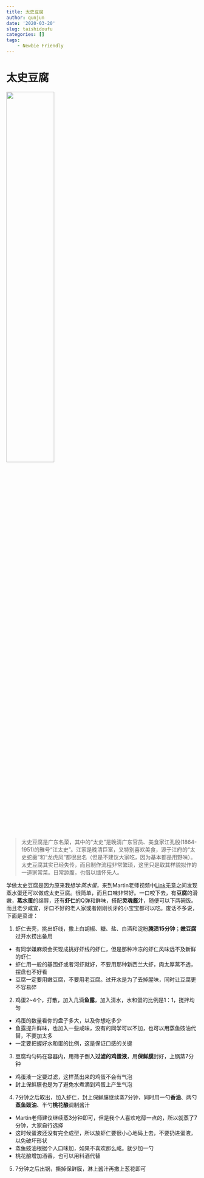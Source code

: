 ```yaml
---
title: 太史豆腐
author: qunjun
date: '2020-03-20'
slug: taishidoufu
categories: []
tags:
    - Newbie Friendly
---
```


# 太史豆腐

<img src="/post/2020-03-20-taishidoufu_files/taishidoufu.jpg" alt="" width="50%" height="50%"/>

> 太史豆腐是广东名菜，其中的“太史”是晚清广东官员、美食家江孔殷(1864-1951)的雅号“江太史”。江家是晚清巨富，又特别喜欢美食，源于江府的“太史蛇羹”和“龙虎凤”都很出名（但是不建议大家吃，因为基本都是用野味）。太史豆腐其实已经失传，而且制作流程非常繁琐，这里只是取其样貌拟作的一道家常菜。日常舔腹，也借以缅怀先人。

学做太史豆腐是因为原来我想学*蒸水蛋*，来到Martin老师视频中[Link](https://www.bilibili.com/video/av75023587)无意之间发现蒸水蛋还可以做成太史豆腐。很简单，而且口味非常好。一口咬下去，有**豆腐**的滑嫩，**蒸水蛋**的绵醇，还有**虾仁**的Q弹和鲜味，搭配**灵魂酱汁**，随便可以下两碗饭。而且老少咸宜，牙口不好的老人家或者刚刚长牙的小宝宝都可以吃。废话不多说，下面是菜谱：

1. 虾仁去壳，挑出虾线，撒上白胡椒、糖、盐、白酒和淀粉**腌渍15分钟**；**嫩豆腐**过开水捞出备用
  - 有同学嫌麻烦会买现成挑好虾线的虾仁，但是那种冷冻的虾仁风味远不及新鲜的虾仁
  - 虾仁用一般的基围虾或者河虾就好，不要用那种新西兰大虾，肉太厚蒸不透，摆盘也不好看
  - 豆腐一定要用嫩豆腐，不要用老豆腐。过开水是为了去掉腥味，同时让豆腐更不容易碎
2. 鸡蛋2~4个，打散，加入几滴**鱼露**，加入清水，水和蛋的比例是1：1，搅拌均匀
  - 鸡蛋的数量看你的盘子多大，以及你想吃多少
  - 鱼露提升鲜味，也加入一些咸味，没有的同学可以不加，也可以用蒸鱼豉油代替，不要加太多
  - 一定要把握好水和蛋的比例，这是保证口感的关键
3. 豆腐均匀码在容器内，用筛子倒入**过滤的鸡蛋液**，用**保鲜膜**封好，上锅蒸7分钟
  - 鸡蛋液一定要过滤，这样蒸出来的鸡蛋不会有气泡
  - 封上保鲜膜也是为了避免水煮滴到鸡蛋上产生气泡
4. 7分钟之后取出，加入虾仁，封上保鲜膜继续蒸7分钟，同时用一勺**香油**、两勺**蒸鱼豉油**、半勺**桃花酿**调制酱汁
  - Martin老师建议继续蒸3分钟即可，但是我个人喜欢吃醇一点的，所以就蒸了7分钟，大家自行选择
  - 这时候蛋液还没有完全成型，所以放虾仁要很小心地码上去，不要扔进蛋液，以免破坏形状
  - 蒸鱼豉油根据个人口味加，如果不喜欢那么咸。就少加一勺
  - 桃花酿增加酒香，也可以用料酒代替
5. 7分钟之后出锅，撕掉保鲜膜，淋上酱汁再撒上葱花即可
  